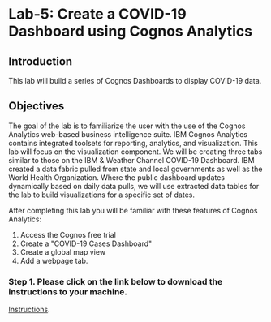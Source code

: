 # Lab-5: Create a COVID-19 Dashboard using Cognos Analytics

## Introduction
This lab will build a series of Cognos Dashboards to display COVID-19 data. 

## Objectives
The goal of the lab is to familiarize the user with the use of the Cognos Analytics web-based business intelligence suite. IBM Cognos Analytics contains integrated toolsets for reporting, analytics, and visualization. This lab will focus on the visualization component.
We will be creating three tabs similar to those on the IBM & Weather Channel COVID-19 Dashboard. IBM created a data fabric pulled from state and local governments as well as the World Health Organization. Where the public dashboard updates dynamically based on daily data pulls, we will use extracted data tables for the lab to build visualizations for a specific set of dates.


After completing this lab you will be familiar with these features of Cognos Analytics:
1.	Access the Cognos free trial
2.	Create a "COVID-19 Cases Dashboard"
3.	Create a global map view
4.	Add a webpage tab.

### Step 1.  Please click on the link below to download the instructions to your machine.

[Instructions](https://github.com/bleonardb3/AI_POT_06-11-2020/blob/master/Lab-5/Cognos%20Lab%201.4.pdf).
